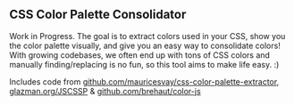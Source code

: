 CSS Color Palette Consolidator
---------------------------

Work in Progress. The goal is to extract colors used in your CSS, show you the color palette visually, and give you an easy way to consolidate colors! With growing codebases, we often end up with tons of CSS colors and manually finding/replacing is no fun, so this tool aims to make life easy. :)

Includes code from [github.com/mauricesvay/css-color-palette-extractor](https://github.com/mauricesvay/css-color-palette-extractor), [glazman.org/JSCSSP](http://glazman.org/JSCSSP/) & [github.com/brehaut/color-js](https://github.com/brehaut/color-js)

